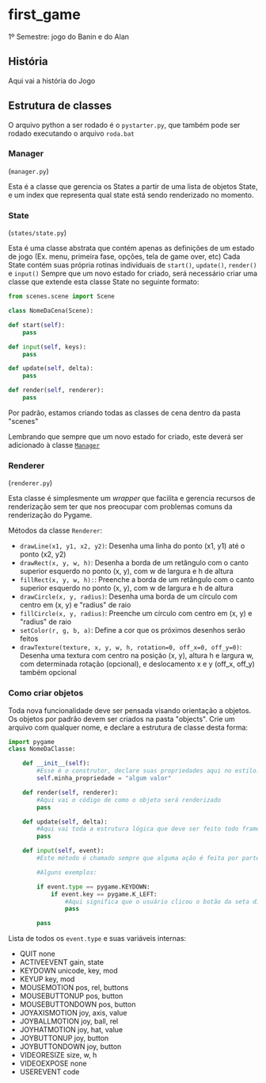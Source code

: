 # first_game
1º Semestre: jogo do Banin e do Alan


## História

Aqui vai a história do Jogo

## Estrutura de classes

O arquivo python a ser rodado é o ```pystarter.py```, que também pode ser rodado executando o arquivo ```roda.bat```

### Manager
(```manager.py```)

Esta é a classe que gerencia os States a partir de uma lista de objetos State, e um index que representa qual state está sendo renderizado no momento.
	
### State
(```states/state.py```)

Esta é uma classe abstrata que contém apenas as definições de um estado de jogo (Ex. menu, primeira fase, opções, tela de game over, etc)
Cada State contém suas própria rotinas individuais de ```start()```, ```update()```, ```render()``` e ```input()```
Sempre que um novo estado for criado, será necessário criar uma classe que extende esta classe State no seguinte formato:
	
```python
from scenes.scene import Scene

class NomeDaCena(Scene):

def start(self):
    pass

def input(self, keys):
    pass

def update(self, delta):
    pass

def render(self, renderer):
    pass
```
	
Por padrão, estamos criando todas as classes de cena dentro da pasta "scenes"
	
Lembrando que sempre que um novo estado for criado, este deverá ser adicionado à classe [```Manager```](https://github.com/gusta-el/first_game#Manager)
	
### Renderer
(```renderer.py```)

Esta classe é simplesmente um _wrapper_ que facilita e gerencia recursos de renderização sem ter que nos preocupar com problemas comuns da renderização do Pygame.

Métodos da classe ```Renderer```:

- ```drawLine(x1, y1, x2, y2)```: Desenha uma linha do ponto (x1, y1) até o ponto (x2, y2)
- ```drawRect(x, y, w, h)```: Desenha a borda de um retângulo com o canto superior esquerdo no ponto (x, y), com w de largura e h de altura
- ```fillRect(x, y, w, h):```: Preenche a borda de um retângulo com o canto superior esquerdo no ponto (x, y), com w de largura e h de altura
- ```drawCircle(x, y, radius)```: Desenha uma borda de um círculo com centro em (x, y) e "radius" de raio
- ```fillCircle(x, y, radius)```: Preenche um círculo com centro em (x, y) e "radius" de raio
- ```setColor(r, g, b, a)```: Define a cor que os próximos desenhos serão feitos
- ```drawTexture(texture, x, y, w, h, rotation=0, off_x=0, off_y=0)```: Desenha uma textura com centro na posição (x, y), altura h e largura w, com determinada rotação (opcional), e deslocamento x e y (off_x, off_y) também opcional

### Como criar objetos

Toda nova funcionalidade deve ser pensada visando orientação a objetos.
Os objetos por padrão devem ser criados na pasta "objects".
Crie um arquivo com qualquer nome, e declare a estrutura de classe desta forma:

```python
import pygame
class NomeDaClasse:

    def __init__(self):
        #Esse é o construtor, declare suas propriedades aqui no estilo:
        self.minha_propriedade = "algum valor"

    def render(self, renderer):
        #Aqui vai o código de como o objeto será renderizado
        pass

    def update(self, delta):
        #Aqui vai toda a estrutura lógica que deve ser feito todo frame (como movimentação de personagem, contagem de tempo, etc)
        pass

    def input(self, event):
        #Este método é chamado sempre que alguma ação é feita por parte do usuário (movimentação e clique de mouse, clique de teclas do teclado, etc). A estrutura do objeto ```event``` pode ser visto nesta documentação: https://www.pygame.org/docs/ref/event.html

        #Alguns exemplos:

        if event.type == pygame.KEYDOWN:
            if event.key == pygame.K_LEFT:
                #Aqui significa que o usuário clicou o botão da seta direcional esquerda
                pass

        pass


```

Lista de todos os ```event.type``` e suas variáveis internas:

- QUIT             none
- ACTIVEEVENT      gain, state
- KEYDOWN          unicode, key, mod
- KEYUP            key, mod
- MOUSEMOTION      pos, rel, buttons
- MOUSEBUTTONUP    pos, button
- MOUSEBUTTONDOWN  pos, button
- JOYAXISMOTION    joy, axis, value
- JOYBALLMOTION    joy, ball, rel
- JOYHATMOTION     joy, hat, value
- JOYBUTTONUP      joy, button
- JOYBUTTONDOWN    joy, button
- VIDEORESIZE      size, w, h
- VIDEOEXPOSE      none
- USEREVENT        code